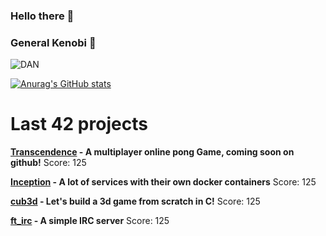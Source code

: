 ### Hello there 👋

### General Kenobi 🤖 
![DAN](https://i.imgur.com/iKWSTlY.png)

<!-- [![dridolfo's 42 stats](https://badge.mediaplus.ma/greenbinary/dridolfo?1337Badge=off&UM6P=off)](https://github.com/oakoudad/badge42) -->

[![Anurag's GitHub stats](https://github-readme-stats.vercel.app/api?username=shadowaker&show_icons=true&theme=radical)](https://github.com/anuraghazra/github-readme-stats)

<h1>Last 42 projects </h1>
<p>
  <a href="https://github.com/Shadowaker"><b>Transcendence</b></a><b> - A multiplayer online pong Game, coming soon on github!</b> Score: 125
</p>
<p>
  <a href="https://github.com/Shadowaker/inception"><b>Inception</b></a><b> - A lot of services with their own docker containers</b> Score: 125
</p>
<p>
  <a href="https://github.com/Shadowaker/gcubedandandan"><b>cub3d</b></a><b> - Let's build a 3d game from scratch in C!</b> Score: 125
</p>
<p>
  <a href="https://github.com/Shadowaker/ft_irc"><b>ft_irc</b></a><b> - A simple IRC server</b> Score: 125
</p>

<!--
**Shadowaker/Shadowaker** is a ✨ _special_ ✨ repository because its `README.md` (this file) appears on your GitHub profile.

Here are some ideas to get you started:

- 🔭 I’m currently working on ...
- 🌱 I’m currently learning ...
- 👯 I’m looking to collaborate on ...
- 🤔 I’m looking for help with ...
- 💬 Ask me about ...
- 📫 How to reach me: ...
- 😄 Pronouns: ...
- ⚡ Fun fact: ...
-->
